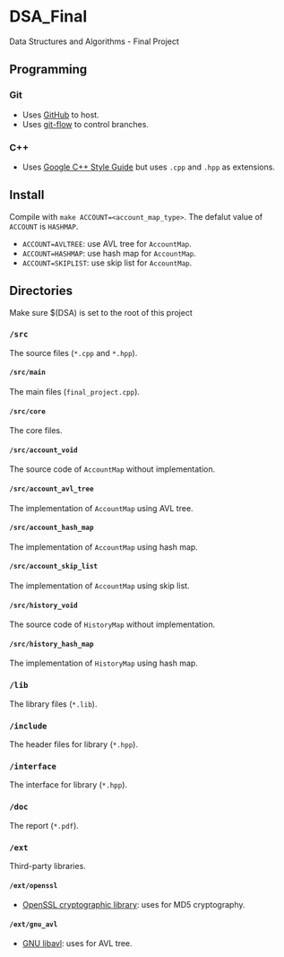 # DSA_Final
Data Structures and Algorithms - Final Project

## Programming

### Git
* Uses [GitHub](https://github.com/NTUDSA2014/dsa15_final12) to host.
* Uses [git-flow](http://nvie.com/posts/a-successful-git-branching-model/) to control branches.

### C++
* Uses [Google C++ Style Guide](http://google-styleguide.googlecode.com/svn/trunk/cppguide.html) but uses `.cpp` and `.hpp` as extensions.

## Install
Compile with `make ACCOUNT=<account_map_type>`. The defalut value of `ACCOUNT` is `HASHMAP`.
* `ACCOUNT=AVLTREE`: use AVL tree for `AccountMap`.
* `ACCOUNT=HASHMAP`: use hash map for `AccountMap`.
* `ACCOUNT=SKIPLIST`: use skip list for `AccountMap`.

## Directories
Make sure $(DSA) is set to the root of this project

### `/src`
The source files (`*.cpp` and `*.hpp`).

#### `/src/main`
The main files (`final_project.cpp`).

#### `/src/core`
The core files.

#### `/src/account_void`
The source code of `AccountMap` without implementation.

#### `/src/account_avl_tree`
The implementation of `AccountMap` using AVL tree.

#### `/src/account_hash_map`
The implementation of `AccountMap` using hash map.

#### `/src/account_skip_list`
The implementation of `AccountMap` using skip list.

#### `/src/history_void`
The source code of `HistoryMap` without implementation.

#### `/src/history_hash_map`
The implementation of `HistoryMap` using hash map.

### `/lib`
The library files (`*.lib`).

### `/include`
The header files for library (`*.hpp`).

### `/interface`
The interface for library (`*.hpp`).

### `/doc`
The report (`*.pdf`).

### `/ext`
Third-party libraries.

#### `/ext/openssl`
* [OpenSSL cryptographic library](https://www.openssl.org/docs/crypto/crypto.html): uses for MD5 cryptography.

#### `/ext/gnu_avl`
* [GNU libavl](http://adtinfo.org/): uses for AVL tree.
